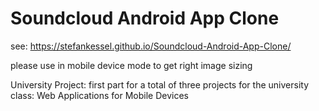 # Soundcloud Android App Clone

see: https://stefankessel.github.io/Soundcloud-Android-App-Clone/

please use in mobile device mode to get right image sizing

University Project: first part for a total of three projects for the university class: Web Applications for Mobile Devices
